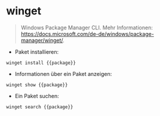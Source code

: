 # winget

> Windows Package Manager CLI.
> Mehr Informationen: <https://docs.microsoft.com/de-de/windows/package-manager/winget/>.

- Paket installieren:

`winget install {{package}}`

- Informationen über ein Paket anzeigen:

`winget show {{package}}`

- Ein Paket suchen:

`winget search {{package}}`


